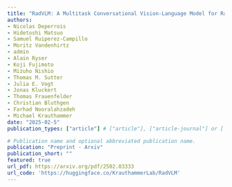 ```yaml
---
title: "RadVLM: A Multitask Conversational Vision-Language Model for Radiology"
authors:
- Nicolas Deperrois
- Hidetoshi Matsuo
- Samuel Ruiperez-Campillo
- Moritz Vandenhirtz
- admin
- Alain Ryser
- Koji Fujimoto
- Mizuho Nishio
- Thomas M. Sutter
- Julia E. Vogt
- Jonas Kluckert
- Thomas Frauenfelder
- Christian Bluthgen
- Farhad Nooralahzadeh
- Michael Krauthammer
date: "2025-02-5"
publication_types: ["article"] # ["article"], ["article-journal"] or ['paper-conference']

# Publication name and optional abbreviated publication name.
publication: "Preprint - Arxiv"
publication_short: ""
featured: true
url_pdf: https://arxiv.org/pdf/2502.03333
url_code: 'https://huggingface.co/KrauthammerLab/RadVLM'
---
```

